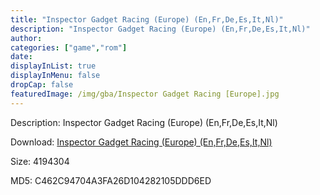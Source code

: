 ```yaml
---
title: "Inspector Gadget Racing (Europe) (En,Fr,De,Es,It,Nl)"
description: "Inspector Gadget Racing (Europe) (En,Fr,De,Es,It,Nl)"
author: 
categories: ["game","rom"]
date: 
displayInList: true
displayInMenu: false
dropCap: false
featuredImage: /img/gba/Inspector Gadget Racing [Europe].jpg
---
```


Description: Inspector Gadget Racing (Europe) (En,Fr,De,Es,It,Nl)

Download: <a style="text-decoration:underline;" href="https://mega.nz/#!HaJwzCTY!rf6dgbdH4P6ieaz-GKH7L4PHqXlR_peYBFJuc5jU32Y" target = "_blank" rel = "nofollow" > Inspector Gadget Racing (Europe) (En,Fr,De,Es,It,Nl)</a>

Size: 4194304

MD5: C462C94704A3FA26D104282105DDD6ED

